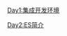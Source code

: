 [Day1:集成开发环境](https://github.com/l1966540314/React-Native-Notes/wiki/Day1%3A%E9%9B%86%E6%88%90%E5%BC%80%E5%8F%91%E7%8E%AF%E5%A2%83)

[Day2:ES简介](https://github.com/l1966540314/React-Native-Notes/wiki/Day2:ES%E7%AE%80%E4%BB%8B)

